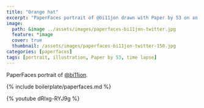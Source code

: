 ```yaml
---
title: "Orange hat"
excerpt: "PaperFaces portrait of @bi11jon drawn with Paper by 53 on an iPad."
image: 
  path: &image ../assets/images/paperfaces-bi11jon-twitter.jpg 
  feature: *image
  cover: true
  thumbnail: /assets/images/paperfaces-bi11jon-twitter-150.jpg
categories: [paperfaces]
tags: [portrait, illustration, Paper by 53, time lapse]
---
```


PaperFaces portrait of [@bi11jon](https://twitter.com/bi11jon).

{% include boilerplate/paperfaces.md %}

{% youtube dRIxg-RYJ9g %}
